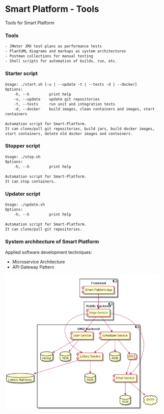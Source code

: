 # Smart Platform - Tools
Tools for Smart Platform
### Tools
```
- JMeter JMX test plans as performance tests
- PlantUML diagrams and markups as system architectures
- Postman collections for manual testing
- Shell scripts for automation of builds, run, etc.
```
### Starter script
```
Usage: ./start.sh [-u | --update -t | --tests -d | --docker]
Options:
    -h, --h         print help
    -u, --update    update git repositories
    -t, --tests     run unit and integration tests
    -d, --docker    build images, clean containers and images, start containers

Automation script for Smart-Platform.
It can clone/pull git repositories, build jars, build docker images, start containers, delete old docker images and containers.
```
### Stopper script
```
Usage: ./stop.sh
Options:
    -h, --h         print help

Automation script for Smart-Platform.
It can stop containers.
```
### Updater script
```
Usage: ./update.sh
Options:
    -h, --h         print help

Automation script for Smart-Platform.
It can clone/pull git repositories.
```
### System architecture of Smart Platform
Applied software development techniques:
- Microservice Architecture
- API Gateway Pattern

![System Architecture](https://raw.githubusercontent.com/ProudProgrammer/smart-tools/master/plantuml/system-architecture.png)
